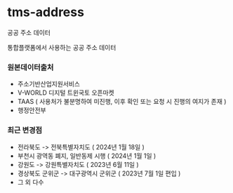 # tms-address
공공 주소 데이터

통합플랫폼에서 사용하는 공공 주소 데이터

### 원본데이터출처 ###

* 주소기반산업지원서비스
* V-WORLD 디지털 트윈국토 오픈마켓
* TAAS ( 사용처가 불분명하여 미진행, 이후 확인 또는 요청 시 진행의 여지가 존재 )
* 행정안전부

### 최근 변경점 ###

* 전라북도 -> 전북특별자치도 ( 2024년 1월 18일 )
* 부천시 광역동 폐지, 일반동제 시행 ( 2024년 1월 1일 )
* 강원도 -> 강원특별자치도 ( 2023년 6월 11일 )
* 경상북도 군위군 -> 대구광역시 군위군 ( 2023년 7월 1일 편입 )
* 그 외 다수